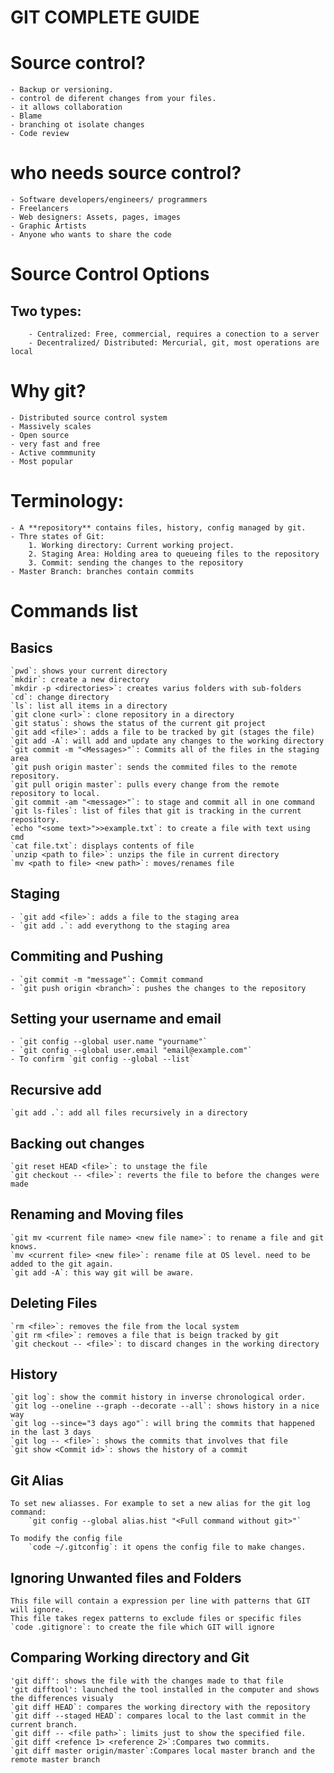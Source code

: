 # GIT COMPLETE GUIDE

# Source control?

    - Backup or versioning.
    - control de diferent changes from your files.
    - it allows collaboration
    - Blame
    - branching ot isolate changes
    - Code review

# who needs source control?

    - Software developers/engineers/ programmers
    - Freelancers
    - Web designers: Assets, pages, images
    - Graphic Artists
    - Anyone who wants to share the code

# Source Control Options

## Two types:

        - Centralized: Free, commercial, requires a conection to a server
        - Decentralized/ Distributed: Mercurial, git, most operations are local

# Why git?

    - Distributed source control system
    - Massively scales
    - Open source
    - very fast and free
    - Active commmunity
    - Most popular

# Terminology:

    - A **repository** contains files, history, config managed by git.
    - Thre states of Git:
        1. Working directory: Current working project.
        2. Staging Area: Holding area to queueing files to the repository
        3. Commit: sending the changes to the repository
    - Master Branch: branches contain commits

# Commands list

## Basics

    `pwd`: shows your current directory
    `mkdir`: create a new directory
    `mkdir -p <directories>`: creates varius folders with sub-folders
    `cd`: change directory
    `ls`: list all items in a directory
    `git clone <url>`: clone repository in a directory
    `git status`: shows the status of the current git project
    `git add <file>`: adds a file to be tracked by git (stages the file)
    `git add -A`: will add and update any changes to the working directory
    `git commit -m "<Messages>"`: Commits all of the files in the staging area
    `git push origin master`: sends the commited files to the remote repository.
    `git pull origin master`: pulls every change from the remote repository to local.
    `git commit -am "<message>"`: to stage and commit all in one command
    `git ls-files`: list of files that git is tracking in the current repository.
    `echo "<some text>">>example.txt`: to create a file with text using cmd
    `cat file.txt`: displays contents of file
    `unzip <path to file>`: unzips the file in current directory
    `mv <path to file> <new path>`: moves/renames file

## Staging

    - `git add <file>`: adds a file to the staging area
    - `git add .`: add everythong to the staging area

## Commiting and Pushing

    - `git commit -m "message"`: Commit command
    - `git push origin <branch>`: pushes the changes to the repository

## Setting your username and email

    - `git config --global user.name "yourname"`
    - `git config --global user.email "email@example.com"`
    - To confirm `git config --global --list`

## Recursive add

    `git add .`: add all files recursively in a directory

## Backing out changes

    `git reset HEAD <file>`: to unstage the file
    `git checkout -- <file>`: reverts the file to before the changes were made

## Renaming and Moving files

    `git mv <current file name> <new file name>`: to rename a file and git knows.
    `mv <current file> <new file>`: rename file at OS level. need to be added to the git again.
    `git add -A`: this way git will be aware.

## Deleting Files

    `rm <file>`: removes the file from the local system
    `git rm <file>`: removes a file that is beign tracked by git
    `git checkout -- <file>`: to discard changes in the working directory

## History

    `git log`: show the commit history in inverse chronological order.
    `git log --oneline --graph --decorate --all`: shows history in a nice way
    `git log --since="3 days ago"`: will bring the commits that happened in the last 3 days
    `git log -- <file>`: shows the commits that involves that file
    `git show <Commit id>`: shows the history of a commit

## Git Alias

    To set new aliasses. For example to set a new alias for the git log command:
        `git config --global alias.hist "<Full command without git>"`

    To modify the config file
        `code ~/.gitconfig`: it opens the config file to make changes.

## Ignoring Unwanted files and Folders

    This file will contain a expression per line with patterns that GIT will ignore.
    This file takes regex patterns to exclude files or specific files
    `code .gitignore`: to create the file which GIT will ignore

## Comparing Working directory and Git

    'git diff': shows the file with the changes made to that file
    'git difftool': launched the tool installed in the computer and shows the differences visualy
    `git diff HEAD`: compares the working directory with the repository
    `git diff --staged HEAD`: compares local to the last commit in the current branch.
    `git diff -- <file path>`: limits just to show the specified file.
    `git diff <refence 1> <reference 2>`:Compares two commits.
    `git diff master origin/master`:Compares local master branch and the remote master branch